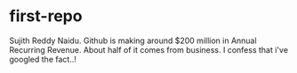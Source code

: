 # first-repo

Sujith Reddy Naidu. Github is making around $200 million in Annual Recurring Revenue. About half of it comes from business.
I confess that i've googled the fact..!
